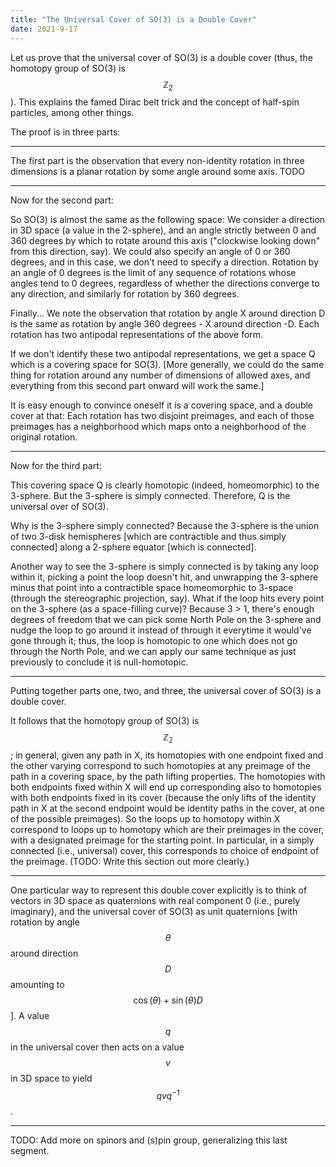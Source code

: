 ```yaml
---
title: "The Universal Cover of SO(3) is a Double Cover"
date: 2021-9-17
---
```

Let us prove that the universal cover of SO(3) is a double cover (thus, the homotopy group of SO(3) is $$\mathbb{Z}_2$$). This explains the famed Dirac belt trick and the concept of half-spin particles, among other things.

The proof is in three parts:

----


The first part is the observation that every non-identity rotation in three dimensions is a planar rotation by some angle around some axis. TODO

----

Now for the second part:

So SO(3) is almost the same as the following space: We consider a direction in 3D space (a value in the 2-sphere), and an angle strictly between 0 and 360 degrees by which to rotate around this axis ("clockwise looking down" from this direction, say). We could also specify an angle of 0 or 360 degrees, and in this case, we don't need to specify a direction. Rotation by an angle of 0 degrees is the limit of any sequence of rotations whose angles tend to 0 degrees, regardless of whether the directions converge to any direction, and similarly for rotation by 360 degrees.

Finally... We note the observation that rotation by angle X around direction D is the same as rotation by angle 360 degrees - X around direction -D. Each rotation has two antipodal representations of the above form.

If we don't identify these two antipodal representations, we get a space Q which is a covering space for SO(3). \[More generally, we could do the same thing for rotation around any number of dimensions of allowed axes, and everything from this second part onward will work the same.\]

It is easy enough to convince oneself it is a covering space, and a double cover at that: Each rotation has two disjoint preimages, and each of those preimages has a neighborhood which maps onto a neighborhood of the original rotation.

----

Now for the third part:

This covering space Q is clearly homotopic (indeed, homeomorphic) to the 3-sphere. But the 3-sphere is simply connected. Therefore, Q is the universal over of SO(3).

Why is the 3-sphere simply connected? Because the 3-sphere is the union of two 3-disk hemispheres \[which are contractible and thus simply connected\] along a 2-sphere equator \[which is connected\].

Another way to see the 3-sphere is simply connected is by taking any loop within it, picking a point the loop doesn't hit, and unwrapping the 3-sphere minus that point into a contractible space homeomorphic to 3-space (through the stereographic projection, say). What if the loop hits every point on the 3-sphere (as a space-filling curve)? Because 3 > 1, there's enough degrees of freedom that we can pick some North Pole on the 3-sphere and nudge the loop to go around it instead of through it everytime it would've gone through it; thus, the loop is homotopic to one which does not go through the North Pole, and we can apply our same technique as just previously to conclude it is null-homotopic.

----

Putting together parts one, two, and three, the universal cover of SO(3) is a double cover.

It follows that the homotopy group of SO(3) is $$\mathbb{Z_2}$$; in general, given any path in X, its homotopies with one endpoint fixed and the other varying correspond to such homotopies at any preimage of the path in a covering space, by the path lifting properties. The homotopies with both endpoints fixed within X will end up corresponding also to homotopies with both endpoints fixed in its cover (because the only lifts of the identity path in X at the second endpoint would be identity paths in the cover, at one of the possible preimages). So the loops up to homotopy within X correspond to loops up to homotopy which are their preimages in the cover, with a designated preimage for the starting point. In particular, in a simply connected (i.e., universal) cover, this corresponds to choice of endpoint of the preimage. (TODO: Write this section out more clearly.)

----

One particular way to represent this double cover explicitly is to think of vectors in 3D space as quaternions with real component 0 (i.e., purely imaginary), and the universal cover of SO(3) as unit quaternions [with rotation by angle $$\theta$$ around direction $$D$$ amounting to $$\cos(\theta) + \sin(\theta)D$$]. A value $$q$$ in the universal cover then acts on a value $$v$$ in 3D space to yield $$q v q^{-1}$$.

----

TODO: Add more on spinors and (s)pin group, generalizing this last segment.